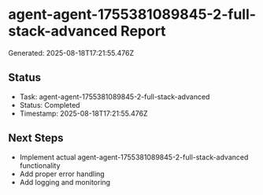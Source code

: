 # agent-agent-1755381089845-2-full-stack-advanced Report

Generated: 2025-08-18T17:21:55.476Z

## Status
- Task: agent-agent-1755381089845-2-full-stack-advanced
- Status: Completed
- Timestamp: 2025-08-18T17:21:55.476Z

## Next Steps
- Implement actual agent-agent-1755381089845-2-full-stack-advanced functionality
- Add proper error handling
- Add logging and monitoring
